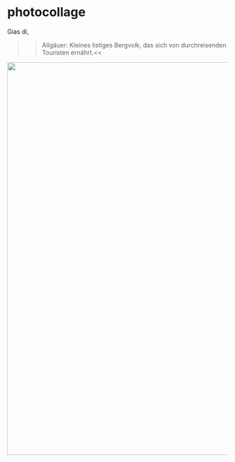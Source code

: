 # photocollage
Gias di,
>>Allgäuer: Kleines listiges Bergvolk, 
       das sich von durchreisenden
Touristen ernährt.<<

<img src="https://github.com/bastike/photocollage/blob/master/pic/openeye.JPG" data-canonical-src="https://github.com/bastike/photocollage/blob/master/pic/openeye.JPG" width="794" height="899" />

